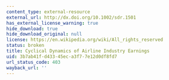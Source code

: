 ```yaml
---
content_type: external-resource
external_url: http://dx.doi.org/10.1002/sdr.1501
has_external_license_warning: true
hide_download: true
hide_download_original: null
license: https://en.wikipedia.org/wiki/All_rights_reserved
status: broken
title: Cyclical Dynamics of Airline Industry Earnings
uid: 3b7ab41f-d433-45ec-a3f7-7e12d0df8fd7
url_status_code: 403
wayback_url: ''
---
```

